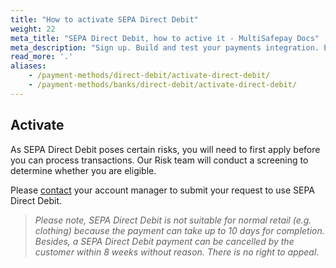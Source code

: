 ```yaml
---
title: "How to activate SEPA Direct Debit"
weight: 22
meta_title: "SEPA Direct Debit, how to active it - MultiSafepay Docs"
meta_description: "Sign up. Build and test your payments integration. Explore our products and services. Use our API Reference, SDKs, and wrappers. Get support."
read_more: '.'
aliases: 
    - /payment-methods/direct-debit/activate-direct-debit/
    - /payment-methods/banks/direct-debit/activate-direct-debit/
---
```

## Activate
As SEPA Direct Debit poses certain risks, you will need to first apply before you can process transactions. Our Risk team will conduct a screening to determine whether you are eligible. 

Please [contact](<mailto:sales@multisafepay.com>) your account manager to submit your request to use SEPA Direct Debit.

>_Please note, SEPA Direct Debit is not suitable for normal retail (e.g. clothing) because the payment can take up to 10 days for completion. Besides, a SEPA Direct Debit payment can be cancelled by the customer within 8 weeks without reason. There is no right to appeal_.
